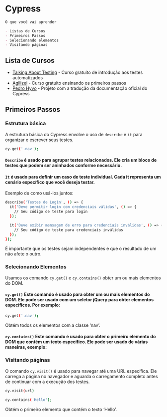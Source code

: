 # Cypress

```markdown
O que você vai aprender

- Listas de Cursos
- Primeiros Passos
- Selecionando elementos
- Visitando páginas
```
## Lista de Cursos

* [Talking About Testing](https://talkingabouttesting.coursify.me/courses/introducao-aos-testes-automatizados) - Curso gratuito de introdução aos testes automatizados
* [Agilizei](https://app.agilizei.com/pt) - Curso gratuito ensinando os primeiros passos
* [Pedro Hyvo](https://github.com/pedrohyvo/cypress-docs-pt-br) - Projeto com a tradução da documentação oficial do Cypress
  
## Primeiros Passos

### Estrutura básica
A estrutura básica do Cypress envolve o uso de `describe` e `it` para organizar e escrever seus testes.
```bash
cy.get('.nav');
```

#### `Describe` é usado para agrupar testes relacionados. Ele cria um bloco de testes que podem ser aninhados conforme necessário.

#### `It` é usado para definir um caso de teste individual. Cada it representa um cenário específico que você deseja testar.

Exemplo de como usá-los juntos:

```bash
describe('Testes de Login', () => {
  it('Deve permitir login com credenciais válidas', () => {
    // Seu código de teste para login
  });

  it('Deve exibir mensagem de erro para credenciais inválidas', () => {
    // Seu código de teste para credenciais inválidas
  });
});

```

É importante que os testes sejam independentes e que o resultado de um não afete o outro.

### Selecionando Elementos
Usamos os comando `cy.get()` e `cy.contains()`  obter um ou mais elementos do DOM.

#### `cy.get()` Este comando é usado para obter um ou mais elementos do DOM. Ele pode ser usado com um seletor jQuery para obter elementos específicos. Por exemplo:
```bash
cy.get('.nav');
```
Obtém todos os elementos com a classe ‘nav’.

#### `cy.contains()` Este comando é usado para obter o primeiro elemento do DOM que contém um texto específico. Ele pode ser usado de várias maneiras, exemplo:

### Visitando páginas
 O comando `cy.visit()` é usado para navegar até uma URL específica. Ele carrega a página no navegador e aguarda o carregamento completo antes de continuar com a execução dos testes.
```bash
cy.visit(url)
```
```bash
cy.contains('Hello');
```
Obtém o primeiro elemento que contém o texto ‘Hello’.
